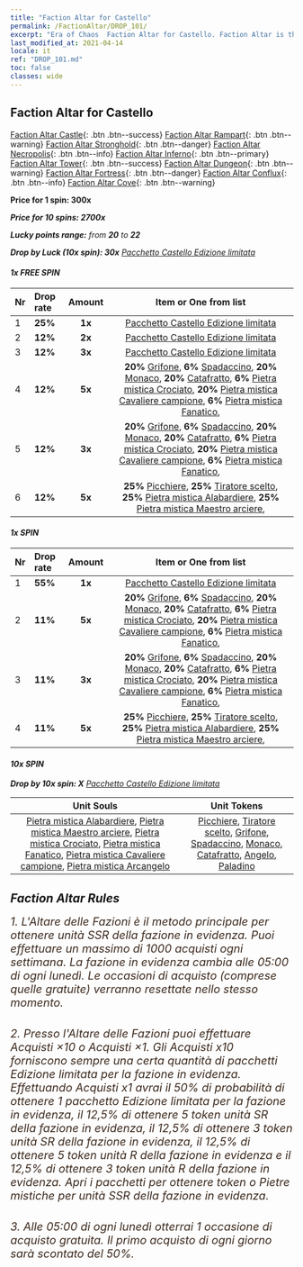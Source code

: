 ```yaml
---
title: "Faction Altar for Castello"
permalink: /FactionAltar/DROP_101/
excerpt: "Era of Chaos  Faction Altar for Castello. Faction Altar is the primary method for obtaining SSR units from the popular faction. Limited to 1,000 purchases each week. The popular faction changes at 05:00 every Monday. Purchase attempts and free purchase attempts will also reset then."
last_modified_at: 2021-04-14
locale: it
ref: "DROP_101.md"
toc: false
classes: wide
---
```


##  Faction Altar for **Castello**

  [Faction Altar Castle](/it/FactionAltar/DROP_101/){: .btn .btn--success} [Faction Altar Rampart](/it/FactionAltar/DROP_102/){: .btn .btn--warning} [Faction Altar Stronghold](/it/FactionAltar/DROP_103/){: .btn .btn--danger} [Faction Altar Necropolis](/it/FactionAltar/DROP_104/){: .btn .btn--info} [Faction Altar Inferno](/it/FactionAltar/DROP_105/){: .btn .btn--primary} [Faction Altar Tower](/it/FactionAltar/DROP_106/){: .btn .btn--success} [Faction Altar Dungeon](/it/FactionAltar/DROP_107/){: .btn .btn--warning} [Faction Altar Fortress](/it/FactionAltar/DROP_108/){: .btn .btn--danger} [Faction Altar Conflux](/it/FactionAltar/DROP_109/){: .btn .btn--info} [Faction Altar Cove](/it/FactionAltar/DROP_112/){: .btn .btn--warning} 

  **Price for 1 spin: 300x** <i class="fas fa-gem"/>

  **Price for 10 spins: 2700x** <i class="fas fa-gem"/>

  **Lucky points range:** from **20** to **22**

  **Drop by Luck (10x spin): 30x** [Pacchetto Castello Edizione limitata](/it/Items/con_2100/)

####  1x FREE SPIN 

  |    Nr    |  Drop rate  |  Amount   |   Item or One from list  |
  |:---------|:------------|:---------:|:------------------------:|
  | 1 | **25%** | **1x** | [Pacchetto Castello Edizione limitata](/it/Items/con_2100/) |
  | 2 | **12%** | **2x** | [Pacchetto Castello Edizione limitata](/it/Items/con_2100/) |
  | 3 | **12%** | **3x** | [Pacchetto Castello Edizione limitata](/it/Items/con_2100/) |
  | 4 | **12%** | **5x** |  **20%** [Grifone](/it/Items/unt_192/),  **6%** [Spadaccino](/it/Items/unt_193/),  **20%** [Monaco](/it/Items/unt_194/),  **20%** [Catafratto](/it/Items/unt_195/),  **6%** [Pietra mistica Crociato](/it/Items/unt_285/),  **20%** [Pietra mistica Cavaliere campione](/it/Items/unt_287/),  **6%** [Pietra mistica Fanatico](/it/Items/unt_286/),  |
  | 5 | **12%** | **3x** |  **20%** [Grifone](/it/Items/unt_192/),  **6%** [Spadaccino](/it/Items/unt_193/),  **20%** [Monaco](/it/Items/unt_194/),  **20%** [Catafratto](/it/Items/unt_195/),  **6%** [Pietra mistica Crociato](/it/Items/unt_285/),  **20%** [Pietra mistica Cavaliere campione](/it/Items/unt_287/),  **6%** [Pietra mistica Fanatico](/it/Items/unt_286/),  |
  | 6 | **12%** | **5x** |  **25%** [Picchiere](/it/Items/unt_190/),  **25%** [Tiratore scelto](/it/Items/unt_191/),  **25%** [Pietra mistica Alabardiere](/it/Items/unt_282/),  **25%** [Pietra mistica Maestro arciere](/it/Items/unt_283/),  |


####  1x SPIN 

  |    Nr    |  Drop rate  |  Amount   |   Item or One from list  |
  |:---------|:------------|:---------:|:------------------------:|
  | 1 | **55%** | **1x** | [Pacchetto Castello Edizione limitata](/it/Items/con_2100/) |
  | 2 | **11%** | **5x** |  **20%** [Grifone](/it/Items/unt_192/),  **6%** [Spadaccino](/it/Items/unt_193/),  **20%** [Monaco](/it/Items/unt_194/),  **20%** [Catafratto](/it/Items/unt_195/),  **6%** [Pietra mistica Crociato](/it/Items/unt_285/),  **20%** [Pietra mistica Cavaliere campione](/it/Items/unt_287/),  **6%** [Pietra mistica Fanatico](/it/Items/unt_286/),  |
  | 3 | **11%** | **3x** |  **20%** [Grifone](/it/Items/unt_192/),  **6%** [Spadaccino](/it/Items/unt_193/),  **20%** [Monaco](/it/Items/unt_194/),  **20%** [Catafratto](/it/Items/unt_195/),  **6%** [Pietra mistica Crociato](/it/Items/unt_285/),  **20%** [Pietra mistica Cavaliere campione](/it/Items/unt_287/),  **6%** [Pietra mistica Fanatico](/it/Items/unt_286/),  |
  | 4 | **11%** | **5x** |  **25%** [Picchiere](/it/Items/unt_190/),  **25%** [Tiratore scelto](/it/Items/unt_191/),  **25%** [Pietra mistica Alabardiere](/it/Items/unt_282/),  **25%** [Pietra mistica Maestro arciere](/it/Items/unt_283/),  |


####  10x SPIN 

  **Drop by 10x spin: X** [Pacchetto Castello Edizione limitata](/it/Items/con_2100/)

  |    Unit Souls    |  Unit Tokens  |
  |:----------------:|:-------------:|
  | [Pietra mistica Alabardiere](/it/Items/unt_282/), [Pietra mistica Maestro arciere](/it/Items/unt_283/), [Pietra mistica Crociato](/it/Items/unt_285/), [Pietra mistica Fanatico](/it/Items/unt_286/), [Pietra mistica Cavaliere campione](/it/Items/unt_287/), [Pietra mistica Arcangelo](/it/Items/unt_288/) | [Picchiere](/it/Items/unt_190/), [Tiratore scelto](/it/Items/unt_191/), [Grifone](/it/Items/unt_192/), [Spadaccino](/it/Items/unt_193/), [Monaco](/it/Items/unt_194/), [Catafratto](/it/Items/unt_195/), [Angelo](/it/Items/unt_196/), [Paladino](/it/Items/unt_197/) |



## Faction Altar Rules

  <span style="color: #3c2a1e;font-size:20px">1. L'Altare delle Fazioni è il metodo principale per ottenere unità SSR della fazione in evidenza. Puoi effettuare un massimo di 1000 acquisti ogni settimana. La fazione in evidenza cambia alle 05:00 di ogni lunedì. Le occasioni di acquisto (comprese quelle gratuite) verranno resettate nello stesso momento.</span><br/>

<br/>  <span style="color: #3c2a1e;font-size:20px">2. Presso l'Altare delle Fazioni puoi effettuare Acquisti ×10 o Acquisti ×1. Gli Acquisti x10 forniscono sempre una certa quantità di pacchetti Edizione limitata per la fazione in evidenza. Effettuando Acquisti x1 avrai il 50% di probabilità di ottenere 1 pacchetto Edizione limitata per la fazione in evidenza, il 12,5% di ottenere 5 token unità SR della fazione in evidenza, il 12,5% di ottenere 3 token unità SR della fazione in evidenza, il 12,5% di ottenere 5 token unità R della fazione in evidenza e il 12,5% di ottenere 3 token unità R della fazione in evidenza. Apri i pacchetti per ottenere token o Pietre mistiche per unità SSR della fazione in evidenza.</span>

<br/>  <span style="color: #3c2a1e;font-size:20px">3. Alle 05:00 di ogni lunedì otterrai 1 occasione di acquisto gratuita. Il primo acquisto di ogni giorno sarà scontato del 50%.</span><br/>

<br/>